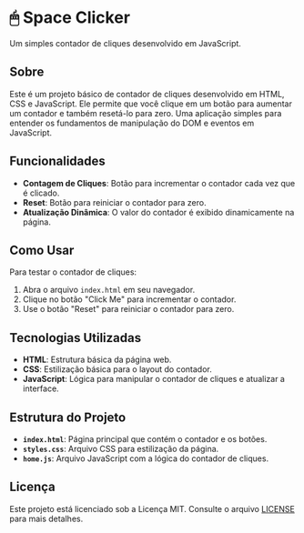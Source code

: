 # 🖱 Space Clicker

Um simples contador de cliques desenvolvido em JavaScript.

## Sobre

Este é um projeto básico de contador de cliques desenvolvido em HTML, CSS e JavaScript. Ele permite que você clique em um botão para aumentar um contador e também resetá-lo para zero. Uma aplicação simples para entender os fundamentos de manipulação do DOM e eventos em JavaScript.

## Funcionalidades

- **Contagem de Cliques**: Botão para incrementar o contador cada vez que é clicado.
- **Reset**: Botão para reiniciar o contador para zero.
- **Atualização Dinâmica**: O valor do contador é exibido dinamicamente na página.

## Como Usar

Para testar o contador de cliques:

1. Abra o arquivo `index.html` em seu navegador.
2. Clique no botão "Click Me" para incrementar o contador.
3. Use o botão "Reset" para reiniciar o contador para zero.

## Tecnologias Utilizadas

- **HTML**: Estrutura básica da página web.
- **CSS**: Estilização básica para o layout do contador.
- **JavaScript**: Lógica para manipular o contador de cliques e atualizar a interface.

## Estrutura do Projeto

- **`index.html`**: Página principal que contém o contador e os botões.
- **`styles.css`**: Arquivo CSS para estilização da página.
- **`home.js`**: Arquivo JavaScript com a lógica do contador de cliques.

## Licença

Este projeto está licenciado sob a Licença MIT. Consulte o arquivo [LICENSE](LICENSE) para mais detalhes.
